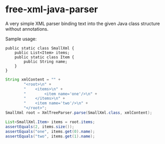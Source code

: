 # free-xml-java-parser

A very simple XML parser binding text into the given Java class structure without annotations.

Sample usage:

    public static class SmallXml {
        public List<Item> items;
        public static class Item {
            public String name;
        }
    }

```java
String xmlContent = "" +
        "<root>\n" +
        "    <items>\n" +
        "        <item name='one'/>\n" +
        "    </items>\n" +
        "    <item name='two'/>\n" +
        "</root>";
SmallXml root = XmlTreeParser.parse(SmallXml.class, xmlContent);

List<SmallXml.Item> items = root.items;
assertEquals(2, items.size());
assertEquals("one", items.get(0).name);
assertEquals("two", items.get(1).name);
```
